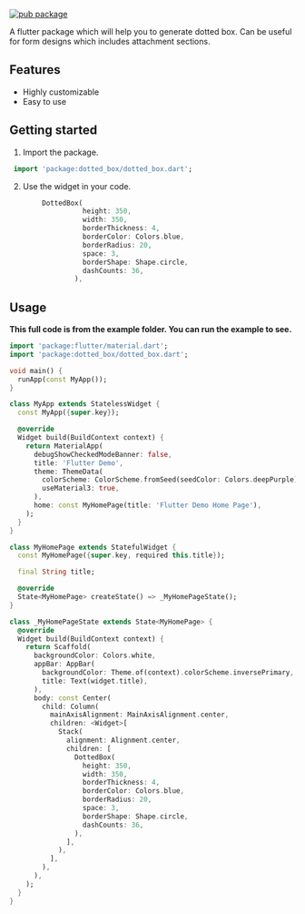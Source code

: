 [![pub package](https://img.shields.io/badge/pub-0.0.3-blue.svg)](https://pub.dev/packages/dotted_box)

A flutter package which will help you to generate dotted box. Can be useful for form designs which includes attachment sections.

## Features

- Highly customizable
- Easy to use

## Getting started

1. Import the package.

```Dart
 import 'package:dotted_box/dotted_box.dart';
```

2. Use the widget in your code.

```Dart
        DottedBox(
                  height: 350,
                  width: 350,
                  borderThickness: 4,
                  borderColor: Colors.blue,
                  borderRadius: 20,
                  space: 3,
                  borderShape: Shape.circle,
                  dashCounts: 36,
                ),
```

## Usage

**This full code is from the example folder. You can run the example to see.**

```dart
import 'package:flutter/material.dart';
import 'package:dotted_box/dotted_box.dart';

void main() {
  runApp(const MyApp());
}

class MyApp extends StatelessWidget {
  const MyApp({super.key});

  @override
  Widget build(BuildContext context) {
    return MaterialApp(
      debugShowCheckedModeBanner: false,
      title: 'Flutter Demo',
      theme: ThemeData(
        colorScheme: ColorScheme.fromSeed(seedColor: Colors.deepPurple),
        useMaterial3: true,
      ),
      home: const MyHomePage(title: 'Flutter Demo Home Page'),
    );
  }
}

class MyHomePage extends StatefulWidget {
  const MyHomePage({super.key, required this.title});

  final String title;

  @override
  State<MyHomePage> createState() => _MyHomePageState();
}

class _MyHomePageState extends State<MyHomePage> {
  @override
  Widget build(BuildContext context) {
    return Scaffold(
      backgroundColor: Colors.white,
      appBar: AppBar(
        backgroundColor: Theme.of(context).colorScheme.inversePrimary,
        title: Text(widget.title),
      ),
      body: const Center(
        child: Column(
          mainAxisAlignment: MainAxisAlignment.center,
          children: <Widget>[
            Stack(
              alignment: Alignment.center,
              children: [
                DottedBox(
                  height: 350,
                  width: 350,
                  borderThickness: 4,
                  borderColor: Colors.blue,
                  borderRadius: 20,
                  space: 3,
                  borderShape: Shape.circle,
                  dashCounts: 36,
                ),
              ],
            ),
          ],
        ),
      ),
    );
  }
}
```
